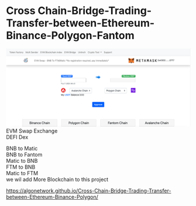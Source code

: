 # Cross Chain-Bridge-Trading-Transfer-between-Ethereum-Binance-Polygon-Fantom

<img src="https://github.com/AlgoNetwork/Cross-Chain-Bridge-Trading-Transfer-between-Ethereum-Binance-Polygon/blob/main/screenshot.png" alt="generate-erc20-token">
EVM Swap Exchange <br>
DEFI Dex <br>

BNB to Matic<br>
BNB to Fantom<br>
Matic to BNB<br>
FTM to BNB<br>
Matic to FTM<br>
we wil add More Blockchain to this project

https://algonetwork.github.io/Cross-Chain-Bridge-Trading-Transfer-between-Ethereum-Binance-Polygon/
